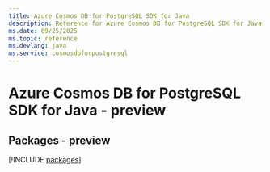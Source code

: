 ```yaml
---
title: Azure Cosmos DB for PostgreSQL SDK for Java
description: Reference for Azure Cosmos DB for PostgreSQL SDK for Java
ms.date: 09/25/2025
ms.topic: reference
ms.devlang: java
ms.service: cosmosdbforpostgresql
---
```

# Azure Cosmos DB for PostgreSQL SDK for Java - preview
## Packages - preview
[!INCLUDE [packages](cosmos-db-for-postgresql-index.md)]